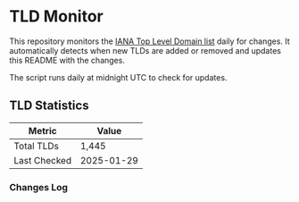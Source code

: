 # TLD Monitor

This repository monitors the [IANA Top Level Domain list](https://data.iana.org/TLD/tlds-alpha-by-domain.txt) daily for changes. It automatically detects when new TLDs are added or removed and updates this README with the changes.

The script runs daily at midnight UTC to check for updates.


## TLD Statistics

| Metric | Value |
|--------|-------|
| Total TLDs | 1,445 |
| Last Checked | 2025-01-29 |

### Changes Log


